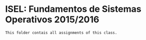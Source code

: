 # ISEL: Fundamentos de Sistemas Operativos 2015/2016
	
	This folder contais all assignments of this class.
